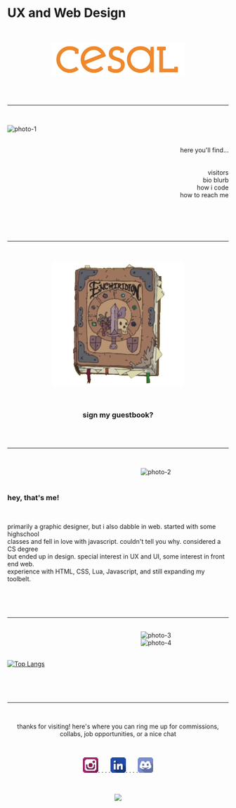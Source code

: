 # UX and Web Design


<br>
<p align="center">
  <img src="images/Full-Color-Logotype.png" alt="Logo" width="300">
</p>
<br>

<br>
<hr>
<br>

<img src="images/photo-1.png" alt="photo-1" width="200" align="left"></img>


<br>
<br>
<p align="right" style="text-align: right">
here you'll find...
<br>
<br>
<br>
visitors
<br>bio blurb
<br>how i code
<br>how to reach me
</p>


<br>
<br>
<br>
<br>
<hr>

<br>

<p align="center">
<a href="https://github.com/tglass3/tglass3/issues/1"><img src="images/photo-5.png" alt="Enchiridion" width="300" align="center"></a></p>

<br>
<h3 align="center" text-align="center">sign my guestbook?</h3>


<!-- <p align="right" text-align="right">
<!-- Guestbook -->
<!-- | Name | Date | Message |
|---|---|---| -->

<!-- /Guestbook -->
<!-- Still figuring this one out -->





<br>

<br>
<hr>

<br>


<img src="images/photo-2.png" alt="photo-2" width="200" align="right"></img>

<br>
<br>
<h3 align="left" >hey, that's me!</h3>
<br>
<p align="left">
primarily a graphic designer, but i also dabble in web. started with some highschool
<br>classes and fell in love with javascript. couldn't tell you why. considered a CS degree
<br>but ended up in design. special interest in UX and UI, some interest in front end web.
<br>experience with HTML, CSS, Lua, Javascript, and still expanding my toolbelt.
</p>

<br>
<br>

<br>
<hr>

<br>
<img src="images/photo-3.png" alt="photo-3" width="200" align="right"></img>
<br>
<img src="images/photo-4.png" alt="photo-4" width="200" align="right"></img>
<br>
<br>

[![Top Langs](https://github-readme-stats.vercel.app/api/top-langs/?username=tglass3&layout=donut)](https://github.com/tglass3/github-readme-stats)



<br>
<br>
<br>
<hr>
<br>

<p align="center">thanks for visiting! here's where you can ring me up for commissions, collabs, job opportunities, or a nice chat</p>

<br>
<p align="center"><a href="https://www.instagram.com/tilapiyawn/"><img src="Social_Media/Minimalistic_Shaded/Instagram.png" alt="Instagram" width="35"></a>. . . .<a href="https://www.linkedin.com/in/talia-glass-712489237/"><img src="Social_Media/Minimalistic_Shaded/LinkedIn.png" width="35"></a>. . . .<a href="https://discord.com/channels/@tilapiyawn"><img src="Social_Media/Minimalistic_Shaded/Discord.png" alt="@tilapiyawn" width="35"></a></p>

<br>

<p align="center"><img src="images/photo-6.png" width="200"></p>

</p>